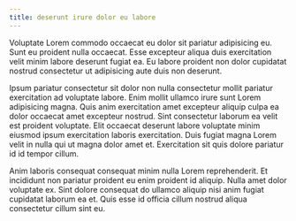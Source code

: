 ```yaml
---
title: deserunt irure dolor eu labore
---
```


Voluptate Lorem commodo occaecat eu dolor sit pariatur adipisicing eu. Sunt eu proident nulla occaecat. Esse excepteur aliqua duis exercitation velit minim labore deserunt fugiat ea. Eu labore proident non dolor cupidatat nostrud consectetur ut adipisicing aute duis non deserunt.

Ipsum pariatur consectetur sit dolor non nulla consectetur mollit pariatur exercitation ad voluptate labore. Enim mollit ullamco irure sunt Lorem adipisicing magna. Quis anim exercitation amet excepteur aliquip culpa ea dolor occaecat amet excepteur nostrud. Sint consectetur laborum ea velit est proident voluptate. Elit occaecat deserunt labore voluptate minim eiusmod ipsum exercitation laboris exercitation. Duis fugiat magna Lorem velit in nulla qui ut magna dolor amet et. Exercitation sit quis dolore pariatur id id tempor cillum.

Anim laboris consequat consequat minim nulla Lorem reprehenderit. Et incididunt non pariatur proident eu enim proident id aliquip. Nulla amet dolor voluptate ex. Sint dolore consequat do ullamco aliquip nisi anim fugiat cupidatat laborum ea et. Quis esse id officia cillum nostrud aliqua consectetur cillum sint eu.